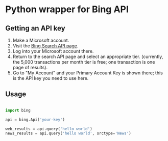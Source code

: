 # Python wrapper for Bing API

## Getting an API key

1. Make a Microsoft account.
2. Visit the [Bing Search API page](https://datamarket.azure.com/dataset/bing/search).
3. Log into your Microsoft account there.
4. Return to the search API page and select an appropriate tier.
   (currently, the 5,000 transactions per month tier is free; one
   transaction is one page of results).
5. Go to "My Account" and your Primary Account Key is shown there; this
   is the API key you need to use here.

## Usage

```python

import bing

api = bing.Api('your-key')

web_results = api.query('hello world')
news_results = api.query('hello world', srctype='News')

```
